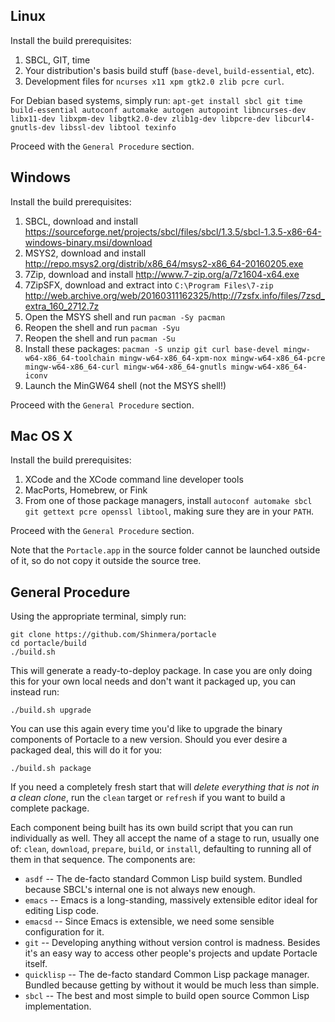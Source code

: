 ## Linux
Install the build prerequisites:

1. SBCL, GIT, time
2. Your distribution's basis build stuff (`base-devel`, `build-essential`, etc).
3. Development files for `ncurses x11 xpm gtk2.0 zlib pcre curl`.

For Debian based systems, simply run: `apt-get install sbcl git time build-essential autoconf automake autogen autopoint libncurses-dev libx11-dev libxpm-dev libgtk2.0-dev zlib1g-dev libpcre-dev libcurl4-gnutls-dev libssl-dev libtool texinfo`

Proceed with the `General Procedure` section.

## Windows
Install the build prerequisites:

1. SBCL, download and install <https://sourceforge.net/projects/sbcl/files/sbcl/1.3.5/sbcl-1.3.5-x86-64-windows-binary.msi/download>
2. MSYS2, download and install <http://repo.msys2.org/distrib/x86_64/msys2-x86_64-20160205.exe>
3. 7Zip, download and install <http://www.7-zip.org/a/7z1604-x64.exe>
4. 7ZipSFX, download and extract into `C:\Program Files\7-zip` <http://web.archive.org/web/20160311162325/http://7zsfx.info/files/7zsd_extra_160_2712.7z>
3. Open the MSYS shell and run `pacman -Sy pacman`
4. Reopen the shell and run `pacman -Syu`
5. Reopen the shell and run `pacman -Su`
6. Install these packages: `pacman -S unzip git curl base-devel mingw-w64-x86_64-toolchain mingw-w64-x86_64-xpm-nox mingw-w64-x86_64-pcre mingw-w64-x86_64-curl mingw-w64-x86_64-gnutls mingw-w64-x86_64-iconv`
7. Launch the MinGW64 shell (not the MSYS shell!)

Proceed with the `General Procedure` section.

## Mac OS X
Install the build prerequisites:

1. XCode and the XCode command line developer tools
2. MacPorts, Homebrew, or Fink
3. From one of those package managers, install `autoconf automake sbcl git gettext pcre openssl libtool`, making sure they are in your `PATH`.

Proceed with the `General Procedure` section.

Note that the `Portacle.app` in the source folder cannot be launched outside of it, so do not copy it outside the source tree.

## General Procedure
Using the appropriate terminal, simply run:

    git clone https://github.com/Shinmera/portacle
    cd portacle/build
    ./build.sh
    
This will generate a ready-to-deploy package. In case you are only doing this for your own local needs and don't want it packaged up, you can instead run:

    ./build.sh upgrade

You can use this again every time you'd like to upgrade the binary components of Portacle to a new version. Should you ever desire a packaged deal, this will do it for you:

    ./build.sh package

If you need a completely fresh start that will *delete everything that is not in a clean clone*, run the `clean` target or `refresh` if you want to build a complete package.

Each component being built has its own build script that you can run individually as well. They all accept the name of a stage to run, usually one of: `clean`, `download`, `prepare`, `build`, or `install`, defaulting to running all of them in that sequence. The components are:

* `asdf` -- The de-facto standard Common Lisp build system. Bundled because SBCL's internal one is not always new enough.
* `emacs` -- Emacs is a long-standing, massively extensible editor ideal for editing Lisp code.
* `emacsd` -- Since Emacs is extensible, we need some sensible configuration for it.
* `git` -- Developing anything without version control is madness. Besides it's an easy way to access other people's projects and update Portacle itself.
* `quicklisp` -- The de-facto standard Common Lisp package manager. Bundled because getting by without it would be much less than simple.
* `sbcl` -- The best and most simple to build open source Common Lisp implementation.
